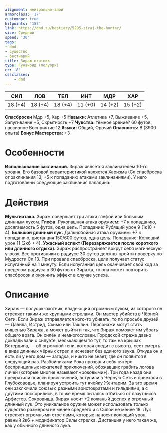 ```yaml
---
alignment: нейтрально-злой
armorclass: '17'
customnpc: true
hitpoints: '153'
link: https://dnd.su/bestiary/5295-ziraj-the-hunter/
size: Средний
speed: '30'
tags:
- dnd
- существо
- бестиарий
title: Зираж-охотник
type: Гуманоид (полуорк)
cr: '8'
cssclasses:
    - dnd
---
```



| СИЛ | ЛОВ | ТЕЛ | ИНТ | МДР | ХАР |
|---|---|---|---|---|---|
| 18 (+4) | 18 (+4) | 18 (+4) | 11 (+0) | 14 (+2) | 15 (+2) |
**Спасброски** Мдр +5, Хар +5
**Навыки:** Атлетика +7, Выживание +5, Запугивание +5, Скрытность +7
**Чувства:** тёмное зрение? 60 футов, пассивное Восприятие 12
**Языки:** Общий, Орочий
**Опасность:** 8 (3900 опыта)
**Бонус Мастерства:** +3


# Особенности
**Использование заклинаний.** Зираж является заклинателем 10-го уровня. Его базовой характеристикой является Харизма (Сл спасброска от заклинания 13, +5 к попаданию атаками заклинаниями). У него подготовлены следующие заклинания паладина:


# Действия
**Мультиатака.** Зираж совершает три атаки глефой или большим длинным луком.
**Глефа.** Рукопашная атака оружием: +7 к попаданию, досягаемость 5 футов, одна цель. Попадание: Рубящий урон 9 (1к10 + 4).
**Большой длинный лук.** Дальнобойная атака оружием: +7 к попаданию, дистанция 150/600 футов, одна цель. Попадание: Колющий урон 11 (2к6 + 4).
**Ужасный аспект (Перезаряжается после короткого или длинного отдыха).** Зираж распространяет вокруг себя магическую угрозу. Все противники в радиусе 30 футов должны пройти проверку по Мудрости Сл 13. При провале спасброска, цели получает статус испуганный на 1 минуту. Если испуганная цель оканчивает свой ход за пределом радиуса в 30 футов от Зиража, то она может повторить спасбросок и окончить эффект в случае успеха.


# Описание
Зираж — полуорк-охотник, владеющий огромным луком, из которого он стреляет такими же крупными стрелами. Он мастер убийств в Чёрной Сети. Если Зираж отправляется кого-то убивать, то по просьбе друзей — Давила, Истрид, Скимо или Ташлин. Персонажи могут стать мишенью Зиража, а может выйти и так, что Зираж поможет им убрать общего врага. Он силён и немногословен. Городской страже давно докладывали о силуэте, мелькающем то тут, то там на крышах Вотердипа, — об огромной тени, которая следит с высоты, сеет смерть в виде длинных чёрных стрел и исчезает без единого звука. Откуда он и есть ли у него дом — загадка, и никто не знает, где он появится в следующий раз. Разбойниками Рока прозвали себя пятеро беспринципных искателей приключений, обожавших грабить логова личей (которые многие называют «роковыми»). Три года назад они прекратили поиски приключений, вступили в Чёрную Сеть и приехали в Глубоководье, планируя устроить тут ячейку Жентарим. За это время они заключили союзы с разными аристократами и гильдиями, а с другими поссорились, в то же время пытаясь отбиться от лазутчиков Арфистов. Сокровища. Зираж носит +2 кожаный доспех и огромный длинный лук. Это уникальное оружие может использовать только существо размером не менее среднего и с Силой не менее 18. Лук стреляет огромными стре­ лами, которые наносят колющий урон, равный 2к6 + модификатор Силы стрелка. Дистанция у него такая же, как у обычного длинного лука.